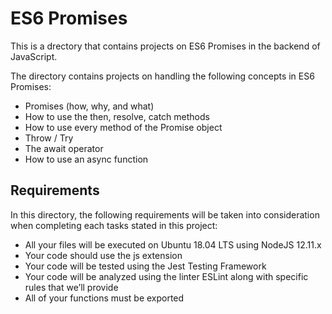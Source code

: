 # ES6 Promises
This is a drectory that contains projects on ES6 Promises in the backend of JavaScript.

The directory contains projects on handling the following concepts in ES6 Promises:
- Promises (how, why, and what)
- How to use the then, resolve, catch methods
- How to use every method of the Promise object
- Throw / Try
- The await operator
- How to use an async function

## Requirements
In this directory, the following requirements will be taken into consideration when completing each tasks stated in this project:
- All your files will be executed on Ubuntu 18.04 LTS using NodeJS 12.11.x
- Your code should use the js extension
- Your code will be tested using the Jest Testing Framework
- Your code will be analyzed using the linter ESLint along with specific rules that we’ll provide
- All of your functions must be exported
